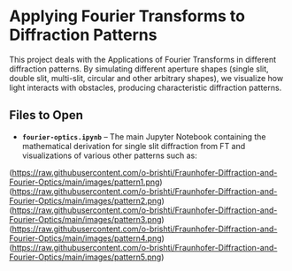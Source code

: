 # Applying Fourier Transforms to Diffraction Patterns
  
This project deals with the Applications of Fourier Transforms in different diffraction patterns. By simulating different aperture shapes (single slit, double slit, multi-slit, circular and other arbitrary shapes), we visualize how light interacts with obstacles, producing characteristic diffraction patterns.  

## Files to Open  
- **`fourier-optics.ipynb`** – The main Jupyter Notebook containing the mathematical derivation for single slit diffraction from FT and visualizations of various other patterns such as:
  
(https://raw.githubusercontent.com/o-brishti/Fraunhofer-Diffraction-and-Fourier-Optics/main/images/pattern1.png)
(https://raw.githubusercontent.com/o-brishti/Fraunhofer-Diffraction-and-Fourier-Optics/main/images/pattern2.png)
(https://raw.githubusercontent.com/o-brishti/Fraunhofer-Diffraction-and-Fourier-Optics/main/images/pattern3.png)
(https://raw.githubusercontent.com/o-brishti/Fraunhofer-Diffraction-and-Fourier-Optics/main/images/pattern4.png)
(https://raw.githubusercontent.com/o-brishti/Fraunhofer-Diffraction-and-Fourier-Optics/main/images/pattern5.png)
